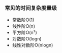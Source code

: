 <h3>常见的时间复杂度量级</h3>
<ul>
    <li>常数阶O(1)</li>
    <li>线性阶O(n)</li>
    <li>平方阶O(n²)</li>
    <li>对数阶O(logn)</li>
    <li>线性对数阶O(nlogn)</li>
</ul>
